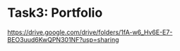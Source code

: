 # Task3: Portfolio

https://drive.google.com/drive/folders/1fA-w6_Hv6E-E7-BEO3uud6KwQPN301NF?usp=sharing
